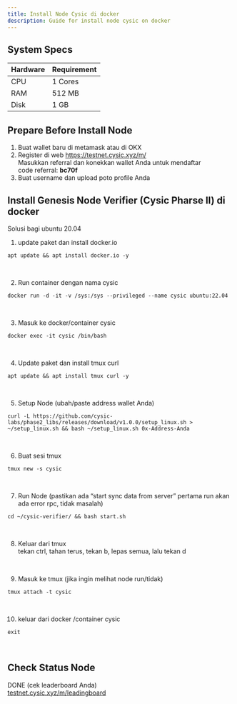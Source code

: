 ```yaml
---
title: Install Node Cysic di docker
description: Guide for install node cysic on docker
---
```


## System Specs
| Hardware  |	Requirement |
|-----------|---------------|
| CPU	    | 1 Cores       |
| RAM	    | 512 MB        |
| Disk      | 1 GB          |

## Prepare Before Install Node
1. Buat wallet baru di metamask atau di OKX
2. Register di web https://testnet.cysic.xyz/m/  
   Masukkan referral dan konekkan wallet Anda untuk mendaftar  
   code referral: **bc70f**
3. Buat username dan upload poto profile Anda

## Install Genesis Node Verifier (Cysic Pharse II) di docker  
   Solusi bagi ubuntu 20.04

1. update paket dan install docker.io

```
apt update && apt install docker.io -y
```
</br>

2. Run container dengan nama cysic

```
docker run -d -it -v /sys:/sys --privileged --name cysic ubuntu:22.04
```
</br>

3. Masuk ke docker/container cysic

```
docker exec -it cysic /bin/bash
```
</br>

4. Update paket dan install tmux curl

```
apt update && apt install tmux curl -y
```
</br>

5. Setup Node (ubah/paste address wallet Anda)

```
curl -L https://github.com/cysic-labs/phase2_libs/releases/download/v1.0.0/setup_linux.sh > ~/setup_linux.sh && bash ~/setup_linux.sh 0x-Address-Anda
```
</br>

6. Buat sesi tmux

```
tmux new -s cysic
```
</br>

7. Run Node (pastikan ada “start sync data from server” pertama run akan ada error rpc, tidak masalah)

```
cd ~/cysic-verifier/ && bash start.sh
```
</br>

8. Keluar dari tmux  
   tekan ctrl, tahan terus, tekan b, lepas semua, lalu tekan d
</br>

9. Masuk ke tmux (jika ingin melihat node run/tidak)

```
tmux attach -t cysic
```
</br>

10. keluar dari docker /container cysic

```
exit
```
</br>

## Check Status Node
DONE (cek leaderboard Anda)  
<a href="https://testnet.cysic.xyz/m/leadingboard" target="_blank" rel="noopener noreferrer">testnet.cysic.xyz/m/leadingboard</a>
